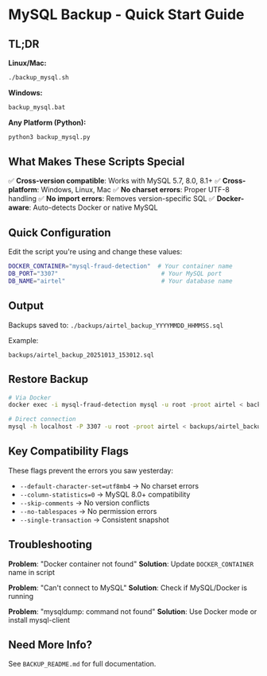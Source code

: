 # MySQL Backup - Quick Start Guide

## TL;DR

**Linux/Mac:**
```bash
./backup_mysql.sh
```

**Windows:**
```cmd
backup_mysql.bat
```

**Any Platform (Python):**
```bash
python3 backup_mysql.py
```

## What Makes These Scripts Special

✅ **Cross-version compatible**: Works with MySQL 5.7, 8.0, 8.1+
✅ **Cross-platform**: Windows, Linux, Mac
✅ **No charset errors**: Proper UTF-8 handling
✅ **No import errors**: Removes version-specific SQL
✅ **Docker-aware**: Auto-detects Docker or native MySQL

## Quick Configuration

Edit the script you're using and change these values:

```bash
DOCKER_CONTAINER="mysql-fraud-detection"  # Your container name
DB_PORT="3307"                             # Your MySQL port
DB_NAME="airtel"                           # Your database name
```

## Output

Backups saved to: `./backups/airtel_backup_YYYYMMDD_HHMMSS.sql`

Example:
```
backups/airtel_backup_20251013_153012.sql
```

## Restore Backup

```bash
# Via Docker
docker exec -i mysql-fraud-detection mysql -u root -proot airtel < backups/airtel_backup_20251013_153012.sql

# Direct connection
mysql -h localhost -P 3307 -u root -proot airtel < backups/airtel_backup_20251013_153012.sql
```

## Key Compatibility Flags

These flags prevent the errors you saw yesterday:

- `--default-character-set=utf8mb4` → No charset errors
- `--column-statistics=0` → MySQL 8.0+ compatibility
- `--skip-comments` → No version conflicts
- `--no-tablespaces` → No permission errors
- `--single-transaction` → Consistent snapshot

## Troubleshooting

**Problem**: "Docker container not found"
**Solution**: Update `DOCKER_CONTAINER` name in script

**Problem**: "Can't connect to MySQL"
**Solution**: Check if MySQL/Docker is running

**Problem**: "mysqldump: command not found"
**Solution**: Use Docker mode or install mysql-client

## Need More Info?

See `BACKUP_README.md` for full documentation.

